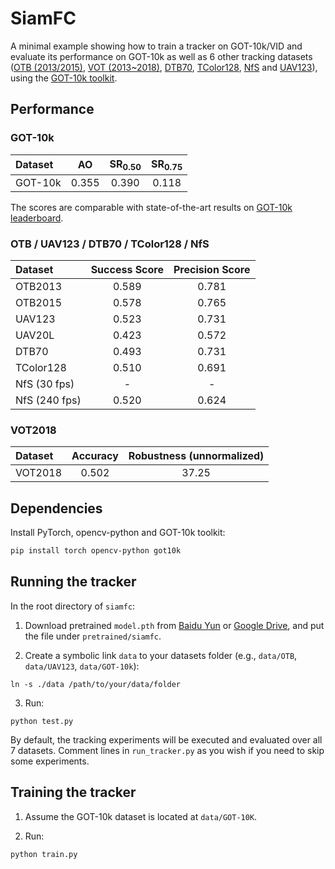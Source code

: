 # SiamFC

A minimal example showing how to train a tracker on GOT-10k/VID and evaluate its performance on GOT-10k as well as 6 other tracking datasets ([OTB (2013/2015)](http://cvlab.hanyang.ac.kr/tracker_benchmark/index.html), [VOT (2013~2018)](http://votchallenge.net), [DTB70](https://github.com/flyers/drone-tracking), [TColor128](http://www.dabi.temple.edu/~hbling/data/TColor-128/TColor-128.html), [NfS](http://ci2cv.net/nfs/index.html) and [UAV123](https://ivul.kaust.edu.sa/Pages/pub-benchmark-simulator-uav.aspx)), using the [GOT-10k toolkit](https://github.com/got-10k/toolkit).

## Performance

### GOT-10k

| Dataset | AO    | SR<sub>0.50</sub> | SR<sub>0.75</sub> |
|:------- |:-----:|:-----------------:|:-----------------:|
| GOT-10k | 0.355 | 0.390             | 0.118             |

The scores are comparable with state-of-the-art results on [GOT-10k leaderboard](http://got-10k.aitestunion.com/leaderboard).

### OTB / UAV123 / DTB70 / TColor128 / NfS

| Dataset       | Success Score    | Precision Score |
|:-----------   |:----------------:|:----------------:|
| OTB2013       | 0.589            | 0.781            |
| OTB2015       | 0.578            | 0.765            |
| UAV123        | 0.523            | 0.731            |
| UAV20L        | 0.423            | 0.572            |
| DTB70         | 0.493            | 0.731            |
| TColor128     | 0.510            | 0.691            |
| NfS (30 fps)  | -                | -                |
| NfS (240 fps) | 0.520            | 0.624            |

### VOT2018

| Dataset       | Accuracy    | Robustness (unnormalized) |
|:-----------   |:-----------:|:-------------------------:|
| VOT2018       | 0.502       | 37.25                     |

## Dependencies

Install PyTorch, opencv-python and GOT-10k toolkit:

```bash
pip install torch opencv-python got10k
```

## Running the tracker

In the root directory of `siamfc`:

1. Download pretrained `model.pth` from [Baidu Yun](https://pan.baidu.com/s/1TT7ebFho63Lw2D7CXLqwjQ) or [Google Drive](https://drive.google.com/open?id=1Qu5K8bQhRAiexKdnwzs39lOko3uWxEKm), and put the file under `pretrained/siamfc`.

2. Create a symbolic link `data` to your datasets folder (e.g., `data/OTB`, `data/UAV123`, `data/GOT-10k`):

```
ln -s ./data /path/to/your/data/folder
```

3. Run:

```
python test.py
```

By default, the tracking experiments will be executed and evaluated over all 7 datasets. Comment lines in `run_tracker.py` as you wish if you need to skip some experiments.

## Training the tracker

1. Assume the GOT-10k dataset is located at `data/GOT-10K`.

2. Run:

```
python train.py
```
